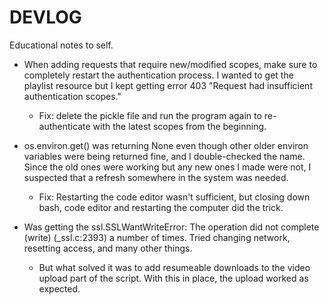 # DEVLOG

Educational notes to self.

* When adding requests that require new/modified scopes, make sure to completely restart the authentication process. I wanted to get the playlist resource but I kept getting error 403 "Request had insufficient authentication scopes."
    - Fix: delete the pickle file and run the program again to re-authenticate with the latest scopes from the beginning. 

* os.environ.get() was returning None even though other older environ variables were being returned fine, and I double-checked the name. Since the old ones were working but any new ones I made were not, I suspected that a refresh somewhere in the system was needed. 
    - Fix: Restarting the code editor wasn't sufficient, but closing down bash, code editor and restarting the computer did the trick.

* Was getting the ssl.SSLWantWriteError: The operation did not complete (write) (_ssl.c:2393) a number of times. Tried changing network, resetting access, and many other things. 
    - But what solved it was to add resumeable downloads to the video upload part of the script. With this in place, the upload worked as expected. 